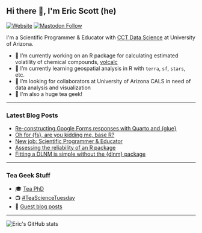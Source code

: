 ## Hi there 👋, I'm Eric Scott (he)

[![Website](https://img.shields.io/website?label=ericrscott.com&url=https%3A%2F%2Fwww.ericrscott.com%2F)](https://www.ericrscott.com/)
[![Mastodon Follow](https://img.shields.io/mastodon/follow/109320619859707839?domain=https%3A%2F%2Ffosstodon.org&style=social)](https://fosstodon.org/@LeafyEricScott)

I'm a Scientific Programmer & Educator with [CCT Data Science](https://github.com/cct-datascience) at University of Arizona.

- 🔭 I’m currently working on an R package for calculating estimated volatility of chemical compounds, [volcalc](https://github.com/Meredith-Lab/volcalc)
- 🌱 I’m currently learning geospatial analysis in R with `terra`, `sf`, `stars`, etc.
- 👯 I’m looking for collaborators at University of Arizona CALS in need of data analysis and visualization
- 🍵 I'm also a huge tea geek!

--------------------

### Latest Blog Posts

<!-- BLOG-POST-LIST:START -->
- [Re-constructing Google Forms responses with Quarto and {glue}](https://ericrscott.com/posts/2023-08-08-google-forms-quarto/)
- [Oh for {fs}, are you kidding me, base R?](https://ericrscott.com/posts/2023-01-04-list-files/)
- [New job: Scientific Programmer &amp; Educator](https://ericrscott.com/posts/2022-05-17-new-job/)
- [Assessing the reliability of an R package](https://ericrscott.com/posts/2021-10-27-assessing-the-reliability-of-an-r-package/)
- [Fitting a DLNM is simple without the {dlnm} package](https://ericrscott.com/posts/2021-02-08-tensor-product-dlnm/)
<!-- BLOG-POST-LIST:END -->

--------------------

### Tea Geek Stuff

- 🎓 [Tea PhD](https://www.ericrscott.com/project/climate-leafhopper-quality/)
- 📺 [#TeaScienceTuesday](https://youtube.com/playlist?list=PLtlw9R1NVcT4FtL9LfTtcjdzuiBwkoMus)
- 📰 [Guest blog posts](http://www.teageek.net/blog/author/aariqscott/)

--------------------
![Eric's GitHub stats](https://github-readme-stats.vercel.app/api?username=Aariq&show_icons=true)

